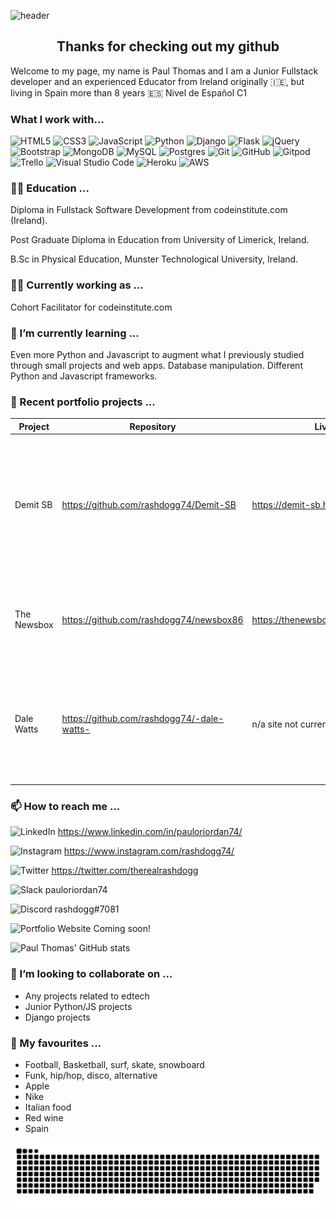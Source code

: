 ![header](https://capsule-render.vercel.app/api?type=waving&color=auto&height=200&section=header&text=hello%20world!&fontSize=60)

<h2 style="text-align: center;">Thanks for checking out my github</h2>

Welcome to my page, my name is Paul Thomas and I am a Junior Fullstack developer and an experienced Educator from Ireland originally 🇮🇪, but living in Spain more than 8 years 🇪🇸 Nivel de Español C1

### What I work with...
![HTML5](https://img.shields.io/badge/html5-%23E34F26.svg?style=for-the-badge&logo=html5&logoColor=white) ![CSS3](https://img.shields.io/badge/css3-%231572B6.svg?style=for-the-badge&logo=css3&logoColor=white) ![JavaScript](https://img.shields.io/badge/javascript-%23323330.svg?style=for-the-badge&logo=javascript&logoColor=%23F7DF1E) ![Python](https://img.shields.io/badge/python-3670A0?style=for-the-badge&logo=python&logoColor=ffdd54) ![Django](https://img.shields.io/badge/django-%23092E20.svg?style=for-the-badge&logo=django&logoColor=white) ![Flask](https://img.shields.io/badge/flask-%23000.svg?style=for-the-badge&logo=flask&logoColor=white) ![jQuery](https://img.shields.io/badge/jquery-%230769AD.svg?style=for-the-badge&logo=jquery&logoColor=white) ![Bootstrap](https://img.shields.io/badge/bootstrap-%23563D7C.svg?style=for-the-badge&logo=bootstrap&logoColor=white) ![MongoDB](https://img.shields.io/badge/MongoDB-%234ea94b.svg?style=for-the-badge&logo=mongodb&logoColor=white) ![MySQL](https://img.shields.io/badge/mysql-%2300f.svg?style=for-the-badge&logo=mysql&logoColor=white) ![Postgres](https://img.shields.io/badge/postgres-%23316192.svg?style=for-the-badge&logo=postgresql&logoColor=white) ![Git](https://img.shields.io/badge/git-%23F05033.svg?style=for-the-badge&logo=git&logoColor=white) ![GitHub](https://img.shields.io/badge/github-%23121011.svg?style=for-the-badge&logo=github&logoColor=white) ![Gitpod](https://img.shields.io/badge/gitpod-f06611.svg?style=for-the-badge&logo=gitpod&logoColor=white) ![Trello](https://img.shields.io/badge/Trello-%23026AA7.svg?style=for-the-badge&logo=Trello&logoColor=white) ![Visual Studio Code](https://img.shields.io/badge/Visual%20Studio%20Code-0078d7.svg?style=for-the-badge&logo=visual-studio-code&logoColor=white) ![Heroku](https://img.shields.io/badge/heroku-%23430098.svg?style=for-the-badge&logo=heroku&logoColor=white) ![AWS](https://img.shields.io/badge/AWS-%23FF9900.svg?style=for-the-badge&logo=amazon-aws&logoColor=white) 

### 👨‍🎓 Education ...
Diploma in Fullstack Software Development from codeinstitute.com (Ireland).

Post Graduate Diploma in Education from University of Limerick, Ireland.

B.Sc in Physical Education, Munster Technological University, Ireland.

### 👨‍💻 Currently working as ...
Cohort Facilitator for codeinstitute.com

### 🌱 I’m currently learning ...
Even more Python and Javascript to augment what I previously studied through small projects and web apps.
Database manipulation.
Different Python and Javascript frameworks.

### 📂 Recent portfolio projects ...
| Project       | Repository    | Live Site  | Description  |
| ------------- |-------------| ----------| ----------|
| Demit SB      | https://github.com/rashdogg74/Demit-SB | https://demit-sb.herokuapp.com/ | A full-stack e-commerce project built using Django, Python, HTML, CSS, and JavaScript with Stripe payments integration |
| The Newsbox      | https://github.com/rashdogg74/newsbox86 | https://thenewsbox74.herokuapp.com/ | A full-stack blog project built using Django, Python, HTML, CSS, and JavaScript |
| Dale Watts      | https://github.com/rashdogg74/-dale-watts- | n/a site not currently being hosted | a full-stack web quiz, with API integration and spotify streaming built using Python, HTML, CSS, and JavaScript |

### 📫 How to reach me ...
![LinkedIn](https://img.shields.io/badge/LinkedIn-0077B5?style=for-the-badge&logo=linkedin&logoColor=white) 
https://www.linkedin.com/in/pauloriordan74/

![Instagram](https://img.shields.io/badge/Instagram-E4405F?style=for-the-badge&logo=instagram&logoColor=white) 
https://www.instagram.com/rashdogg74/

![Twitter](https://img.shields.io/badge/Twitter-1DA1F2?style=for-the-badge&logo=twitter&logoColor=white) 
https://twitter.com/therealrashdogg

![Slack](https://img.shields.io/badge/Slack-4A154B?style=for-the-badge&logo=slack&logoColor=white) pauloriordan74

![Discord](https://img.shields.io/badge/Discord-7289DA?style=for-the-badge&logo=discord&logoColor=white) rashdogg#7081

![Portfolio Website](https://img.shields.io/badge/website-000000?style=for-the-badge&logo=About.me&logoColor=white) Coming soon!

![Paul Thomas' GitHub stats](https://github-readme-stats.vercel.app/api?username=rashdogg74&show_icons=true&theme=transparent&hide=contribs,prs)

### 🤝 I’m looking to collaborate on ...
- Any projects related to edtech
- Junior Python/JS projects
- Django projects

### 💚 My favourites ...
- Football, Basketball, surf, skate, snowboard
- Funk, hip/hop, disco, alternative
- Apple
- Nike
- Italian food
- Red wine
- Spain

![Snake animation](https://github.com/rashdogg74/rashdogg74/blob/output/github-contribution-grid-snake.svg)
